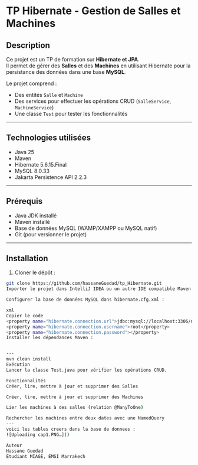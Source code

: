 # TP Hibernate - Gestion de Salles et Machines

## Description
Ce projet est un TP de formation sur **Hibernate et JPA**.  
Il permet de gérer des **Salles** et des **Machines** en utilisant Hibernate pour la persistance des données dans une base **MySQL**.  

Le projet comprend :
- Des entités `Salle` et `Machine`
- Des services pour effectuer les opérations CRUD (`SalleService`, `MachineService`)
- Une classe `Test` pour tester les fonctionnalités

---

## Technologies utilisées
- Java 25
- Maven
- Hibernate 5.6.15.Final
- MySQL 8.0.33
- Jakarta Persistence API 2.2.3

---

## Prérequis
- Java JDK installé
- Maven installé
- Base de données MySQL (WAMP/XAMPP ou MySQL natif)
- Git (pour versionner le projet)

---

## Installation
1. Cloner le dépôt :
```bash
git clone https://github.com/hassaneGuedad/tp_Hibernate.git
Importer le projet dans IntelliJ IDEA ou un autre IDE compatible Maven.

Configurer la base de données MySQL dans hibernate.cfg.xml :

xml
Copier le code
<property name="hibernate.connection.url">jdbc:mysql://localhost:3306/nom_de_la_base</property>
<property name="hibernate.connection.username">root</property>
<property name="hibernate.connection.password"></property>
Installer les dépendances Maven :


---
mvn clean install
Exécution
Lancer la classe Test.java pour vérifier les opérations CRUD.

Fonctionnalités
Créer, lire, mettre à jour et supprimer des Salles

Créer, lire, mettre à jour et supprimer des Machines

Lier les machines à des salles (relation @ManyToOne)

Rechercher les machines entre deux dates avec une NamedQuery
---
voici les tables creers dans la base de donnees : 
![Uploading cap1.PNG…]()

Auteur
Hassane Guedad
Étudiant MIAGE, EMSI Marrakech
